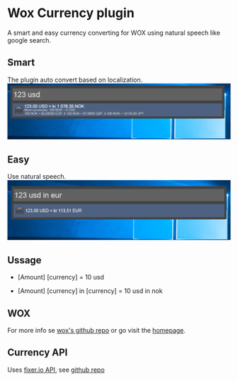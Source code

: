 # Wox Currency plugin
A smart and easy currency converting for WOX using natural speech like google search. 

## Smart
The plugin auto convert based on localization. 
![Picture display plugin auto detects local currency](https://raw.githubusercontent.com/KristofferRisa/Wox.Plugin.Currency/master/images/currency-demo-short.png "short")


## Easy
Use natural speech.
![Picture display convertering using long format](https://raw.githubusercontent.com/KristofferRisa/Wox.Plugin.Currency/master/images/currency-demo-long.png "long")

## Ussage
* [Amount] [currency] = 10 usd

* [Amount] [currency] in [currency] = 10 usd in nok

## WOX
For more info se [wox's github repo](https://github.com/Wox-launcher/Wox) or go visit the [homepage](http://www.getwox.com/). 

## Currency API

Uses [fixer.io API](http://fixer.io), see [github repo](https://github.com/hakanensari/fixer-io)
